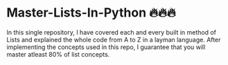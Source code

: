 # Master-Lists-In-Python 🔥🔥🔥
In this single repository, I have covered each and every built in method of Lists and explained the whole code from A to Z in a layman language. After implementing the concepts used in this repo, I guarantee that you will master atleast 80% of list concepts.

